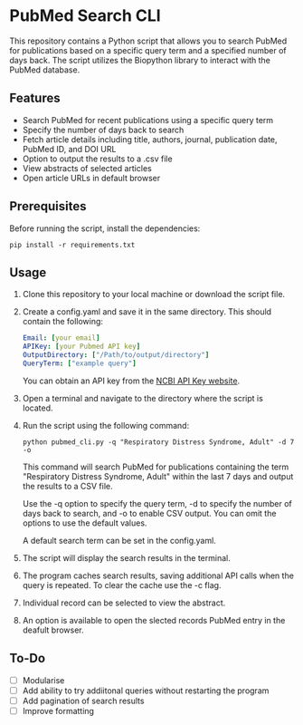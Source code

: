 # PubMed Search CLI

This repository contains a Python script that allows you to search PubMed for publications based on a specific query term and a specified number of days back. The script utilizes the Biopython library to interact with the PubMed database.

## Features

- Search PubMed for recent publications using a specific query term
- Specify the number of days back to search
- Fetch article details including title, authors, journal, publication date, PubMed ID, and DOI URL
- Option to output the results to a .csv file
- View abstracts of selected articles
- Open article URLs in default browser

## Prerequisites

Before running the script, install the dependencies:

```
pip install -r requirements.txt
```

## Usage

1. Clone this repository to your local machine or download the script file.
2. Create a config.yaml and save it in the same directory. This should contain the following:

   ```yaml
   Email: [your email]
   APIKey: [your Pubmed API key]
   OutputDirectory: ["/Path/to/output/directory"]
   QueryTerm: ["example query"]
   ```
   You can obtain an API key from the [NCBI API Key website](https://ncbiinsights.ncbi.nlm.nih.gov/2017/11/02/new-api-keys-for-the-e-utilities/).
6. Open a terminal and navigate to the directory where the script is located.
7. Run the script using the following command:

   ```shell
   python pubmed_cli.py -q "Respiratory Distress Syndrome, Adult" -d 7 -o
   ```
   This command will search PubMed for publications containing the term "Respiratory Distress Syndrome, Adult" within the last 7 days and output the results to a CSV file.

   Use the -q option to specify the query term, -d to specify the number of days back to search, and -o to enable CSV output. You can omit the options to use the default values.

   A default search term can be set in the config.yaml.
9. The script will display the search results in the terminal. 
10. The program caches search results, saving additional API calls when the query is repeated. To clear the cache use the -c flag.
11. Individual record can be selected to view the abstract.
12. An option is available to open the slected records PubMed entry in the deafult browser.

## To-Do

- [ ] Modularise
- [ ] Add ability to try addiitonal queries without restarting the program
- [ ] Add pagination of search results
- [ ] Improve formatting
